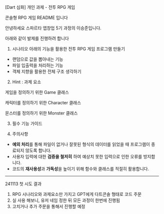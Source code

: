 [Dart 심화] 개인 과제 - 전투 RPG 게임 

콘솔형 RPG 게임 README 입니다

안녕하세요 스파르타 앱창업 5기 과정의 이승준입니다.

아래와 같이 발제를 진행하려 합니다

1. 시나리오
아래의 기능을 활용한 전투 RPG 게임 프로그램 만들기

- 랜덤으로 값을 뽑아내는 기능
- 파일 입출력을 처리하는 기능
- 객체 지향을 활용한 전체 구조 생각하기

2. Hint : 과제 요소

게임을 정의하기 위한 Game 클래스

캐릭터를 정의하기 위한 Character 클래스

몬스터를 정의하기 위한 Monster 클래스


3. 필수 기능 가이드

4. 주의사항
- **예외 처리**를 통해 파일이 없거나 잘못된 형식의 데이터를 읽었을 때 프로그램이 종료되지 않도록 합니다.
- 사용자 입력에 대한 **검증을 철저히** 하여 예상치 못한 입력으로 인한 오류를 방지합니다.
- 코드의 **재사용성**과 **가독성**을 높이기 위해 함수와 클래스를 적절히 활용합니다.

--------------------------------------------------------------------
241113 첫 시도 결과
1. RPG 시나리오와 과제요소만 가지고 GPT에게 다트콘솔 형태로 코드 주문
2. 실 사용 해보니, 유저 네임 정한 뒤 모든 과정이 한번에 진행됨
3. 고치거나 추가 주문을 통해서 진행할 예정